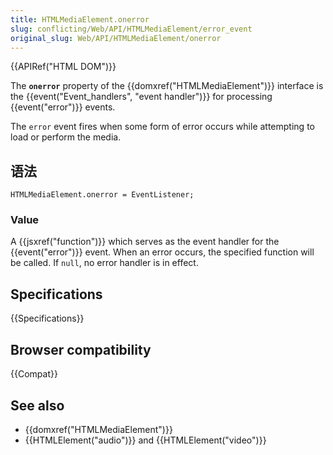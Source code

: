 ```yaml
---
title: HTMLMediaElement.onerror
slug: conflicting/Web/API/HTMLMediaElement/error_event
original_slug: Web/API/HTMLMediaElement/onerror
---
```


{{APIRef("HTML DOM")}}

The **`onerror`** property of the {{domxref("HTMLMediaElement")}} interface is the {{event("Event_handlers", "event handler")}} for processing {{event("error")}} events.

The `error` event fires when some form of error occurs while attempting to load or perform the media.

## 语法

```plain
HTMLMediaElement.onerror = EventListener;
```

### Value

A {{jsxref("function")}} which serves as the event handler for the {{event("error")}} event. When an error occurs, the specified function will be called. If `null`, no error handler is in effect.

## Specifications

{{Specifications}}

## Browser compatibility

{{Compat}}

## See also

- {{domxref("HTMLMediaElement")}}
- {{HTMLElement("audio")}} and {{HTMLElement("video")}}
